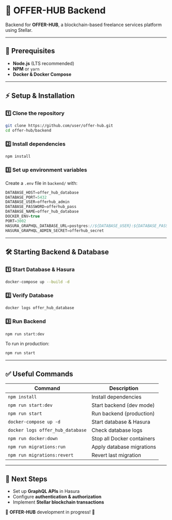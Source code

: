 # 🚀 OFFER-HUB Backend

Backend for **OFFER-HUB**, a blockchain-based freelance services platform using Stellar.

---

## 📌 **Prerequisites**

- **Node.js** (LTS recommended)
- **NPM** or `yarn`
- **Docker & Docker Compose**

---

## ⚡ **Setup & Installation**

### 1️⃣ **Clone the repository**
```sh
git clone https://github.com/user/offer-hub.git  
cd offer-hub/backend  
```

### 2️⃣ **Install dependencies**
```sh
npm install  
```

### 3️⃣ **Set up environment variables**
Create a `.env` file in `backend/` with:
```typescript
DATABASE_HOST=offer_hub_database
DATABASE_PORT=5432
DATABASE_USER=offerhub_admin
DATABASE_PASSWORD=offerhub_pass
DATABASE_NAME=offer_hub_database
DOCKER_ENV=true
PORT=3002
HASURA_GRAPHQL_DATABASE_URL=postgres://${DATABASE_USER}:${DATABASE_PASSWORD}@${DATABASE_HOST}:${DATABASE_PORT}/${DATABASE_NAME}
HASURA_GRAPHQL_ADMIN_SECRET=offerhub_secret
```

---

## 🛠 **Starting Backend & Database**

### 1️⃣ **Start Database & Hasura**
```sh
docker-compose up --build -d  
```

### 2️⃣ **Verify Database**
```sh
docker logs offer_hub_database  
```

### 3️⃣ **Run Backend**
```sh
npm run start:dev  
```

To run in production:
```sh
npm run start  
```

---

## ✅ **Useful Commands**

| Command                     | Description                     |
|-----------------------------|---------------------------------|
| `npm install`               | Install dependencies           |
| `npm run start:dev`         | Start backend (dev mode)       |
| `npm run start`             | Run backend (production)       |
| `docker-compose up -d`      | Start database & Hasura        |
| `docker logs offer_hub_database` | Check database logs |
| `npm run docker:down`       | Stop all Docker containers     |
| `npm run migrations:run`    | Apply database migrations      |
| `npm run migrations:revert` | Revert last migration         |

---

## 🎯 **Next Steps**

- Set up **GraphQL APIs** in Hasura
- Configure **authentication & authorization**
- Implement **Stellar blockchain transactions**

🚀 **OFFER-HUB** development in progress! 🚀
